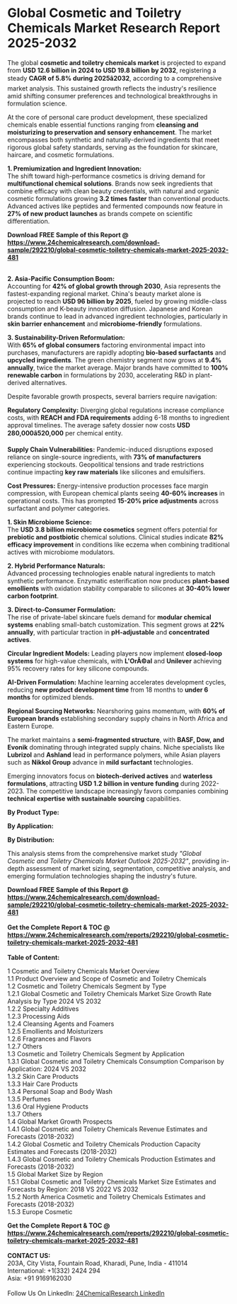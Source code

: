 <h1>Global Cosmetic and Toiletry Chemicals Market Research Report 2025-2032</h1><p>The global <strong>cosmetic and toiletry chemicals market</strong> is projected to expand from <strong>USD 12.6 billion in 2024 to USD 19.8 billion by 2032</strong>, registering a steady <strong>CAGR of 5.8% during 2025â2032</strong>, according to a comprehensive market analysis. This sustained growth reflects the industry's resilience amid shifting consumer preferences and technological breakthroughs in formulation science.</p><p>At the core of personal care product development, these specialized chemicals enable essential functions ranging from <strong>cleansing and moisturizing to preservation and sensory enhancement</strong>. The market encompasses both synthetic and naturally-derived ingredients that meet rigorous global safety standards, serving as the foundation for skincare, haircare, and cosmetic formulations.</p><p><strong>1. Premiumization and Ingredient Innovation:</strong><br>
The shift toward high-performance cosmetics is driving demand for <strong>multifunctional chemical solutions</strong>. Brands now seek ingredients that combine efficacy with clean beauty credentials, with natural and organic cosmetic formulations growing <strong>3.2 times faster</strong> than conventional products. Advanced actives like peptides and fermented compounds now feature in <strong>27% of new product launches</strong> as brands compete on scientific differentiation.</p><div><b>Download FREE Sample of this Report @ 
            <a href="https://www.24chemicalresearch.com/download-sample/292210/global-cosmetic-toiletry-chemicals-market-2025-2032-481">
            https://www.24chemicalresearch.com/download-sample/292210/global-cosmetic-toiletry-chemicals-market-2025-2032-481</a></b></div><br><p><strong>2. Asia-Pacific Consumption Boom:</strong><br>
Accounting for <strong>42% of global growth through 2030</strong>, Asia represents the fastest-expanding regional market. China's beauty market alone is projected to reach <strong>USD 96 billion by 2025</strong>, fueled by growing middle-class consumption and K-beauty innovation diffusion. Japanese and Korean brands continue to lead in advanced ingredient technologies, particularly in <strong>skin barrier enhancement</strong> and <strong>microbiome-friendly</strong> formulations.</p><p><strong>3. Sustainability-Driven Reformulation:</strong><br>
With <strong>65% of global consumers</strong> factoring environmental impact into purchases, manufacturers are rapidly adopting <strong>bio-based surfactants</strong> and <strong>upcycled ingredients</strong>. The green chemistry segment now grows at <strong>9.4% annually</strong>, twice the market average. Major brands have committed to <strong>100% renewable carbon</strong> in formulations by 2030, accelerating R&amp;D in plant-derived alternatives.</p><p>Despite favorable growth prospects, several barriers require navigation:</p><p><strong>Regulatory Complexity:</strong> Diverging global regulations increase compliance costs, with <strong>REACH and FDA requirements</strong> adding 6-18 months to ingredient approval timelines. The average safety dossier now costs <strong>USD 280,000â520,000</strong> per chemical entity.</p><p><strong>Supply Chain Vulnerabilities:</strong> Pandemic-induced disruptions exposed reliance on single-source ingredients, with <strong>73% of manufacturers</strong> experiencing stockouts. Geopolitical tensions and trade restrictions continue impacting <strong>key raw materials</strong> like silicones and emulsifiers.</p><p><strong>Cost Pressures:</strong> Energy-intensive production processes face margin compression, with European chemical plants seeing <strong>40-60% increases</strong> in operational costs. This has prompted <strong>15-20% price adjustments</strong> across surfactant and polymer categories.</p><p><strong>1. Skin Microbiome Science:</strong><br>
The <strong>USD 3.8 billion microbiome cosmetics</strong> segment offers potential for <strong>prebiotic and postbiotic</strong> chemical solutions. Clinical studies indicate <strong>82% efficacy improvement</strong> in conditions like eczema when combining traditional actives with microbiome modulators.</p><p><strong>2. Hybrid Performance Naturals:</strong><br>
Advanced processing technologies enable natural ingredients to match synthetic performance. Enzymatic esterification now produces <strong>plant-based emollients</strong> with oxidation stability comparable to silicones at <strong>30-40% lower carbon footprint</strong>.</p><p><strong>3. Direct-to-Consumer Formulation:</strong><br>
The rise of private-label skincare fuels demand for <strong>modular chemical systems</strong> enabling small-batch customization. This segment grows at <strong>22% annually</strong>, with particular traction in <strong>pH-adjustable</strong> and <strong>concentrated actives</strong>.</p><p><strong>Circular Ingredient Models:</strong> Leading players now implement <strong>closed-loop systems</strong> for high-value chemicals, with <strong>L'OrÃ©al</strong> and <strong>Unilever</strong> achieving 95% recovery rates for key silicone compounds.</p><p><strong>AI-Driven Formulation:</strong> Machine learning accelerates development cycles, reducing <strong>new product development time</strong> from 18 months to <strong>under 6 months</strong> for optimized blends.</p><p><strong>Regional Sourcing Networks:</strong> Nearshoring gains momentum, with <strong>60% of European brands</strong> establishing secondary supply chains in North Africa and Eastern Europe.</p><p>The market maintains a <strong>semi-fragmented structure</strong>, with <strong>BASF, Dow, and Evonik</strong> dominating through integrated supply chains. Niche specialists like <strong>Lubrizol</strong> and <strong>Ashland</strong> lead in performance polymers, while Asian players such as <strong>Nikkol Group</strong> advance in <strong>mild surfactant</strong> technologies.</p><p>Emerging innovators focus on <strong>biotech-derived actives</strong> and <strong>waterless formulations</strong>, attracting <strong>USD 1.2 billion in venture funding</strong> during 2022-2023. The competitive landscape increasingly favors companies combining <strong>technical expertise with sustainable sourcing</strong> capabilities.</p><p><strong>By Product Type:</strong></p><p><strong>By Application:</strong></p><p><strong>By Distribution:</strong></p><p>This analysis stems from the comprehensive market study <em>"Global Cosmetic and Toiletry Chemicals Market Outlook 2025-2032"</em>, providing in-depth assessment of market sizing, segmentation, competitive analysis, and emerging formulation technologies shaping the industry's future.</p><div><b>Download FREE Sample of this Report @ 
            <a href="https://www.24chemicalresearch.com/download-sample/292210/global-cosmetic-toiletry-chemicals-market-2025-2032-481">
            https://www.24chemicalresearch.com/download-sample/292210/global-cosmetic-toiletry-chemicals-market-2025-2032-481</a></b></div><br><div><b>Get the Complete Report & TOC @ 
            <a href="https://www.24chemicalresearch.com/reports/292210/global-cosmetic-toiletry-chemicals-market-2025-2032-481">
            https://www.24chemicalresearch.com/reports/292210/global-cosmetic-toiletry-chemicals-market-2025-2032-481</a></b></div><br>
            <b>Table of Content:</b><p>1 Cosmetic and Toiletry Chemicals Market Overview<br />
    1.1 Product Overview and Scope of Cosmetic and Toiletry Chemicals<br />
    1.2 Cosmetic and Toiletry Chemicals Segment by Type<br />
        1.2.1 Global Cosmetic and Toiletry Chemicals Market Size Growth Rate Analysis by Type 2024 VS 2032<br />
        1.2.2 Specialty Additives<br />
        1.2.3 Processing Aids<br />
        1.2.4 Cleansing Agents and Foamers<br />
        1.2.5 Emollients and Moisturizers<br />
        1.2.6 Fragrances and Flavors<br />
        1.2.7 Others<br />
    1.3 Cosmetic and Toiletry Chemicals Segment by Application<br />
        1.3.1 Global Cosmetic and Toiletry Chemicals Consumption Comparison by Application: 2024 VS 2032<br />
        1.3.2 Skin Care Products<br />
        1.3.3 Hair Care Products<br />
        1.3.4 Personal Soap and Body Wash<br />
        1.3.5 Perfumes<br />
        1.3.6 Oral Hygiene Products<br />
        1.3.7 Others<br />
    1.4 Global Market Growth Prospects<br />
        1.4.1 Global Cosmetic and Toiletry Chemicals Revenue Estimates and Forecasts (2018-2032)<br />
        1.4.2 Global Cosmetic and Toiletry Chemicals Production Capacity Estimates and Forecasts (2018-2032)<br />
        1.4.3 Global Cosmetic and Toiletry Chemicals Production Estimates and Forecasts (2018-2032)<br />
    1.5 Global Market Size by Region<br />
        1.5.1 Global Cosmetic and Toiletry Chemicals Market Size Estimates and Forecasts by Region: 2018 VS 2022 VS 2032<br />
        1.5.2 North America Cosmetic and Toiletry Chemicals Estimates and Forecasts (2018-2032)<br />
        1.5.3 Europe Cosmetic </p><div><b>Get the Complete Report & TOC @ 
            <a href="https://www.24chemicalresearch.com/reports/292210/global-cosmetic-toiletry-chemicals-market-2025-2032-481">
            https://www.24chemicalresearch.com/reports/292210/global-cosmetic-toiletry-chemicals-market-2025-2032-481</a></b></div><br><b>CONTACT US:</b><br>
            203A, City Vista, Fountain Road, Kharadi, Pune, India - 411014<br>
            International: +1(332) 2424 294<br>
            Asia: +91 9169162030 <br><br>
            Follow Us On LinkedIn: <a href="https://www.linkedin.com/company/24chemicalresearch/">24ChemicalResearch LinkedIn</a>